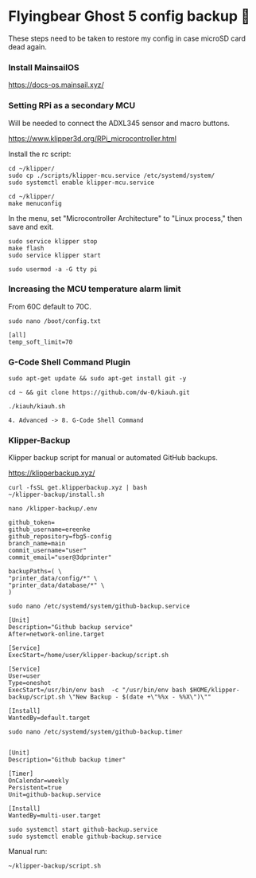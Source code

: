 # Flyingbear Ghost 5 config backup 💾
These steps need to be taken to restore my config in case microSD card dead again.

### Install MainsailOS

https://docs-os.mainsail.xyz/


### Setting RPi as a secondary MCU
Will be needed to connect the ADXL345 sensor and macro buttons.

https://www.klipper3d.org/RPi_microcontroller.html

Install the rc script:
```shell
cd ~/klipper/
sudo cp ./scripts/klipper-mcu.service /etc/systemd/system/
sudo systemctl enable klipper-mcu.service
```

```
cd ~/klipper/
make menuconfig
```
In the menu, set "Microcontroller Architecture" to "Linux process," then save and exit.

```shell
sudo service klipper stop
make flash
sudo service klipper start

sudo usermod -a -G tty pi
```
### Increasing the MCU temperature alarm limit
From 60C default to 70C.
```shell
sudo nano /boot/config.txt

[all]
temp_soft_limit=70
```

### G-Code Shell Command Plugin
```shell
sudo apt-get update && sudo apt-get install git -y

cd ~ && git clone https://github.com/dw-0/kiauh.git
```

```shell
./kiauh/kiauh.sh

4. Advanced -> 8. G-Code Shell Command
```

### Klipper-Backup
Klipper backup script for manual or automated GitHub backups.

https://klipperbackup.xyz/

```shell
curl -fsSL get.klipperbackup.xyz | bash
~/klipper-backup/install.sh
```

```shell
nano /klipper-backup/.env

github_token=
github_username=ereenke
github_repository=fbg5-config
branch_name=main
commit_username="user"
commit_email="user@3dprinter"

backupPaths=( \
"printer_data/config/*" \
"printer_data/database/*" \
)
```

```shell
sudo nano /etc/systemd/system/github-backup.service

[Unit]
Description="Github backup service"
After=network-online.target

[Service]
ExecStart=/home/user/klipper-backup/script.sh

[Service]
User=user
Type=oneshot
ExecStart=/usr/bin/env bash  -c "/usr/bin/env bash $HOME/klipper-backup/script.sh \"New Backup - $(date +\"%%x - %%X\")\""

[Install]
WantedBy=default.target
```

```shell
sudo nano /etc/systemd/system/github-backup.timer


[Unit]
Description="Github backup timer"

[Timer]
OnCalendar=weekly
Persistent=true
Unit=github-backup.service

[Install]
WantedBy=multi-user.target
```

```shell
sudo systemctl start github-backup.service
sudo systemctl enable github-backup.service
```

Manual run:
```shell
~/klipper-backup/script.sh
```
